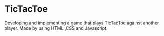 # TicTacToe
Developing and implementing a game that plays TicTacToe against another player. Made by using  HTML ,CSS and Javascript.
